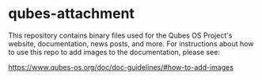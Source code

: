 # qubes-attachment

This repository contains binary files used for the Qubes OS Project's website,
documentation, news posts, and more. For instructions about how to use this
repo to add images to the documentation, please see:

https://www.qubes-os.org/doc/doc-guidelines/#how-to-add-images
